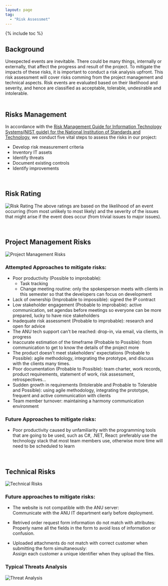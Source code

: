 ```yaml
---
layout: page
tag:
  - "Risk Assessmet"
---
```


{% include toc %}

## Background

Unexpected events are inevitable. There could be many things, internally or externally, that affect the progress and result of the project. To mitigate the impacts of these risks, it is important to conduct a risk analysis upfront. This risk assessment will cover risks comming from the project management and technical aspects. Risk events are evaluated based on their likelihood and severity, and hence are classified as acceptable, tolerable, undesirable and intolerable.  
<br>

## Risks Management

In accordance with the [Risk Management Guide for Information Technology Systems(NIST guide) for the National Institution of Standards and Technology](https://ucop.edu/information-technology-services/initiatives/resources-and-tools/sp800-30.pdf), we conduct five vital steps to assess the risks in our project:

- Develop risk measurement criteria
- Inventory IT assets
- Identify threats
- Document existing controls
- Identify improvements

<br>

## Risk Rating

![Risk Rating](https://cdn-std.droplr.net/files/acc_498334/5F0zlJ)
The above ratings are based on the likelihood of an event occurring (from most unlikely to most likely) and the severity of the issues that might arise if the event does occur (from trivial issues to major issues).

<br>

## Project Management Risks

![Project Management Risks](https://cdn-std.droplr.net/files/acc_498334/RvxShT)

### Attempted Approaches to mitigate risks:

- Poor productivity (Possible to improbable): 
   - Task tracking
   - Change meeting routine: only the spokesperson meets with clients in this semester so that the developers can focus on development 
- Lack of ownership (Improbable to impossible): signed the IP contract
- Low stakeholder engagement (Probable to improbable): active communication, set agendas before meetings so everyone can be more prepared, lucky to have nice stakeholders
- Inadequate risk assessment (Probable to improbable): research and open for advice
- The ANU tech support can’t be reached: drop-in, via email, via clients, in progress
- Inaccurate estimation of the timeframe (Probable to Possible): from communication to get to know the details of the project more
- The product doesn’t meet stakeholders' expectations (Probable to Possible): agile methodology, integrating the prototype, and discuss with the clients many times.
- Poor documentation (Probable to Possible): team charter, work records, product requirements, statement of work, risk assessment, retrospectives…
- Sudden growth in requirements (Intolerable and Probable to Tolerable and Possible): using agile methodology, integrating the prototype, frequent and active communication with clients
- Team member turnover: maintaining a harmony communication environment

### Future Approaches to mitigate risks:

- Poor productivity caused by unfamiliarity with the programming tools that are going to be used, such as C#, .NET, React: preferably use the technology stack that most team members use, otherwise more time will need to be scheduled to learn


<br>

## Technical Risks


![Technical Risks](https://cdn-std.droplr.net/files/acc_498334/TxLf6J)

### Future approaches to mitigate risks:

- The website is not compatible with the ANU server:<br> Communicate with the ANU IT department early before deployment.

- Retrived order request form information do not match with attributes:<br> Properly name all the fields in the form to avoid loss of information or confusion.

- Uploaded attachments do not match with correct customer when submitting the form simultaneously:<br> Assign each customer a unique identifier when they upload the files.

### Typical Threats Analysis

![Threat Analysis](https://cdn-std.droplr.net/files/acc_498334/874WCV)
